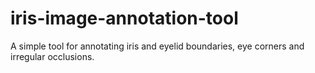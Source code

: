 # iris-image-annotation-tool
A simple tool for annotating iris and eyelid boundaries, eye corners and irregular occlusions.
